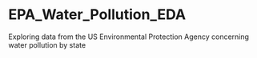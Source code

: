 # EPA_Water_Pollution_EDA
Exploring data from the US Environmental Protection Agency concerning water pollution by state
